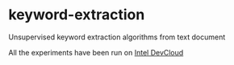 # keyword-extraction
Unsupervised keyword extraction algorithms from text document


All the experiments have been run on [Intel DevCloud](https://software.intel.com/en-us/devcloud)
